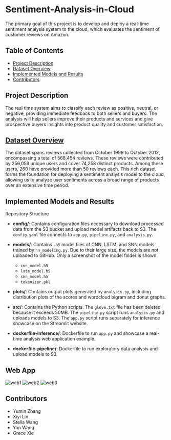 # Sentiment-Analysis-in-Cloud
The primary goal of this project is to develop and deploy a real-time sentiment analysis system to the cloud, which evaluates the sentiment of customer reviews on Amazon.

## Table of Contents
- [Project Description](#project-description)
- [Dataset Overview](#dataset-overview)
- [Implemented Models and Results](#implemented-models-and-results)
- [Contributors](#contributors)

## Project Description
The real time system aims to classify each review as positive, neutral, or negative, providing immediate feedback to both sellers and buyers. The analysis will help sellers improve their products and services and give prospective buyers insights into product quality and customer satisfaction.

## [Dataset Overview](https://www.kaggle.com/datasets/snap/amazon-fine-food-reviews)
The dataset spans reviews collected from October 1999 to October 2012, encompassing a total of 568,454 reviews. These reviews were contributed by 256,059 unique users and cover 74,258 distinct products. Among these users, 260 have provided more than 50 reviews each. This rich dataset forms the foundation for deploying a sentiment analysis model to the cloud, allowing us to analyze user sentiments across a broad range of products over an extensive time period.

## Implemented Models and Results
Repository Structure

- **config/**: Contains configuration files necessary to download processed data from the S3 bucket and upload model artifacts back to S3. The `config.yaml` file connects to `app.py`, `pipeline.py`, and `analysis.py`.

- **models/**: Contains `.h5` model files of CNN, LSTM, and SNN models trained by `nn_modeling.py`. Due to their large size, the models are not uploaded to GitHub. Only a screenshot of the model folder is shown.
  - `cnn_model.h5`
  - `lstm_model.h5`
  - `snn_model.h5`
  - `tokenizer.pkl`

- **plots/**: Contains output plots generated by `analysis.py`, including distribution plots of the scores and wordcloud bigram and donut graphs.

- **src/**: Contains the Python scripts. The `glove.txt` file has been deleted because it exceeds 50MB. The `pipeline.py` script runs `analysis.py` and uploads models to S3. The `app.py` script runs separately for inference showcase on the Streamlit website.

- **dockerfile-inference/**: Dockerfile to run `app.py` and showcase a real-time analysis web application example.

- **dockerfile-pipeline/**: Dockerfile to run exploratory data analysis and upload models to S3.

## Web App
![web1](https://github.com/MSIA/Cloud_Proj_Group6/assets/60202992/76092b27-3c03-4108-92af-7ad551757486)
![web2](https://github.com/MSIA/Cloud_Proj_Group6/assets/60202992/a025c300-58bb-4dfa-a9b7-741e43fa37ad)
![web3](https://github.com/MSIA/Cloud_Proj_Group6/assets/60202992/bbbc029c-a5dd-4474-a7a4-cc20b98fdb7b)


## Contributors
- Yumin Zhang
- Xiyi Lin
- Stella Wang
- Yan Wang
- Grace Xie
